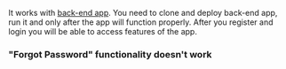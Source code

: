 It works with [back-end app](https://github.com/vaxo41nba/Back-End-For-React-To-Do-PostgreSQL).
You need to clone and deploy back-end app, run it and only after the app will function properly. After you register and login you will be able to access features of the app.

### "Forgot Password" functionality doesn't work
